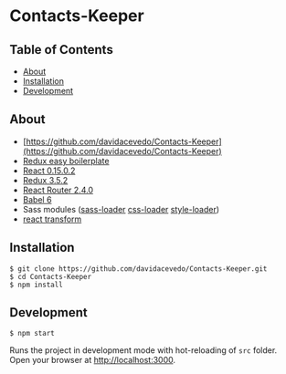 Contacts-Keeper
===============

## Table of Contents

- [About](#about)
- [Installation](#installation)
- [Development](#development)

## About
- [https://github.com/davidacevedo/Contacts-Keeper](https://github.com/davidacevedo/Contacts-Keeper)
- [Redux easy boilerplate](https://github.com/anorudes/redux-easy-boilerplate)
- [React 0.15.0.2](https://github.com/facebook/react)
- [Redux 3.5.2](https://github.com/gaearon/redux)
- [React Router 2.4.0](https://github.com/rackt/react-router)
- [Babel 6](https://github.com/babel/babel)
- Sass modules ([sass-loader](https://github.com/jtangelder/sass-loader) [css-loader](https://github.com/webpack/css-loader) [style-loader](https://github.com/webpack/style-loader))
- [react transform](https://github.com/gaearon/react-transform)

## Installation
```
$ git clone https://github.com/davidacevedo/Contacts-Keeper.git
$ cd Contacts-Keeper
$ npm install
```

## Development
```
$ npm start
```
Runs the project in development mode with hot-reloading of `src` folder.
Open your browser at [http://localhost:3000](http://localhost:3000).
